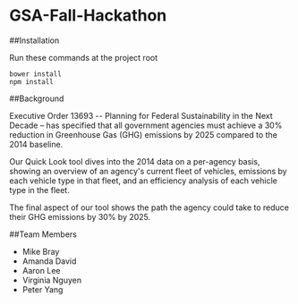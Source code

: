 # GSA-Fall-Hackathon

##Installation

Run these commands at the project root

```
bower install
npm install
```

##Background

Executive Order 13693 -- Planning for Federal Sustainability in the Next Decade – has specified that all government agencies must achieve a 30% reduction in Greenhouse Gas (GHG) emissions by 2025 compared to the 2014 baseline.

Our Quick Look tool dives into the 2014 data on a per-agency basis, showing an overview of an agency's current fleet of vehicles, emissions by each vehicle type in that fleet, and an efficiency analysis of each vehicle type in the fleet.

The final aspect of our tool shows the path the agency could take to reduce their GHG emissions by 30% by 2025.

##Team Members
- Mike Bray
- Amanda David
- Aaron Lee
- Virginia Nguyen
- Peter Yang